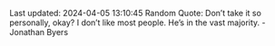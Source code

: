 Last updated: 2024-04-05 13:10:45
Random Quote: Don’t take it so personally, okay? I don’t like most people. He’s in the vast majority. - Jonathan Byers